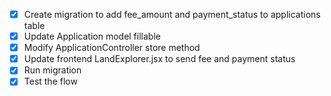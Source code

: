 - [x] Create migration to add fee_amount and payment_status to applications table
- [x] Update Application model fillable
- [x] Modify ApplicationController store method
- [x] Update frontend LandExplorer.jsx to send fee and payment status
- [x] Run migration
- [x] Test the flow
